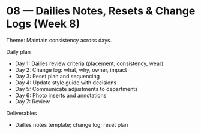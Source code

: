 # 08 — Dailies Notes, Resets & Change Logs (Week 8)

Theme: Maintain consistency across days.

Daily plan
- Day 1: Dailies review criteria (placement, consistency, wear)
- Day 2: Change log: what, why, owner, impact
- Day 3: Reset plan and sequencing
- Day 4: Update style guide with decisions
- Day 5: Communicate adjustments to departments
- Day 6: Photo inserts and annotations
- Day 7: Review

Deliverables
- Dailies notes template; change log; reset plan
